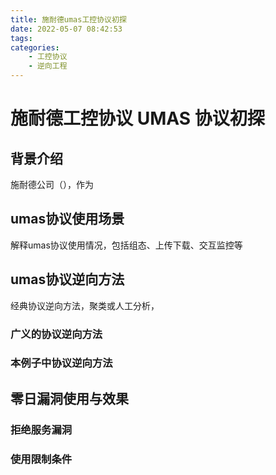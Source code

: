 ```yaml
---
title: 施耐德umas工控协议初探
date: 2022-05-07 08:42:53
tags:
categories:   
    - 工控协议
    - 逆向工程
---
```



# 施耐德工控协议 UMAS 协议初探


## 背景介绍

施耐德公司（），作为


## umas协议使用场景

解释umas协议使用情况，包括组态、上传下载、交互监控等

## umas协议逆向方法

经典协议逆向方法，聚类或人工分析，

### 广义的协议逆向方法

### 本例子中协议逆向方法




## 零日漏洞使用与效果

### 拒绝服务漏洞

### 使用限制条件



##